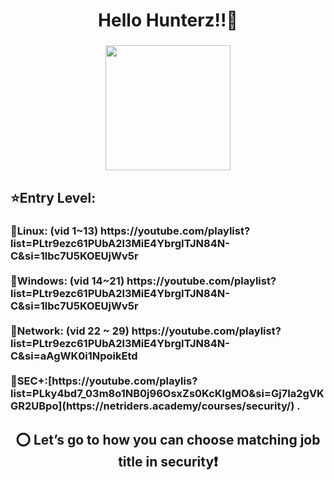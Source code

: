 <h1 align="center">Hello Hunterz!!👋</h1>

###

<div align="center">
  <img height="200" src="https://images-wixmp-ed30a86b8c4ca887773594c2.wixmp.com/f/02663e78-004b-452b-a0c0-39498e0526b5/d7wqm38-1f4d330b-4b30-4e86-832f-cd2e38fb726f.gif?token=eyJ0eXAiOiJKV1QiLCJhbGciOiJIUzI1NiJ9.eyJzdWIiOiJ1cm46YXBwOjdlMGQxODg5ODIyNjQzNzNhNWYwZDQxNWVhMGQyNmUwIiwiaXNzIjoidXJuOmFwcDo3ZTBkMTg4OTgyMjY0MzczYTVmMGQ0MTVlYTBkMjZlMCIsIm9iaiI6W1t7InBhdGgiOiJcL2ZcLzAyNjYzZTc4LTAwNGItNDUyYi1hMGMwLTM5NDk4ZTA1MjZiNVwvZDd3cW0zOC0xZjRkMzMwYi00YjMwLTRlODYtODMyZi1jZDJlMzhmYjcyNmYuZ2lmIn1dXSwiYXVkIjpbInVybjpzZXJ2aWNlOmZpbGUuZG93bmxvYWQiXX0.AxHE-n7ylrAgGLrP7qqeQeqRoWpYJoMcG_4RETFHTws"  />
</div>

###

<h2 align="left">⭐Entry Level:</h2>

###

<h3 align="left">🔗Linux: (vid 1~13) https://youtube.com/playlist?list=PLtr9ezc61PUbA2l3MiE4YbrgITJN84N-C&si=1lbc7U5KOEUjWv5r<br><br>🔗Windows: (vid 14~21) https://youtube.com/playlist?list=PLtr9ezc61PUbA2l3MiE4YbrgITJN84N-C&si=1lbc7U5KOEUjWv5r<br><br>🔗Network: (vid 22 ~ 29) https://youtube.com/playlist?list=PLtr9ezc61PUbA2l3MiE4YbrgITJN84N-C&si=aAgWK0i1NpoikEtd<br><br>🔗SEC+:[https://youtube.com/playlis?list=PLky4bd7_03m8o1NB0j96OsxZs0KcKlgMO&si=Gj7Ia2gVKGR2UBpo](https://netriders.academy/courses/security/) .</h3>

###

<p align="left"></p>

###

<h2 align="center">⭕ Let’s go to how you can choose matching job title in security❗</h2>

###

